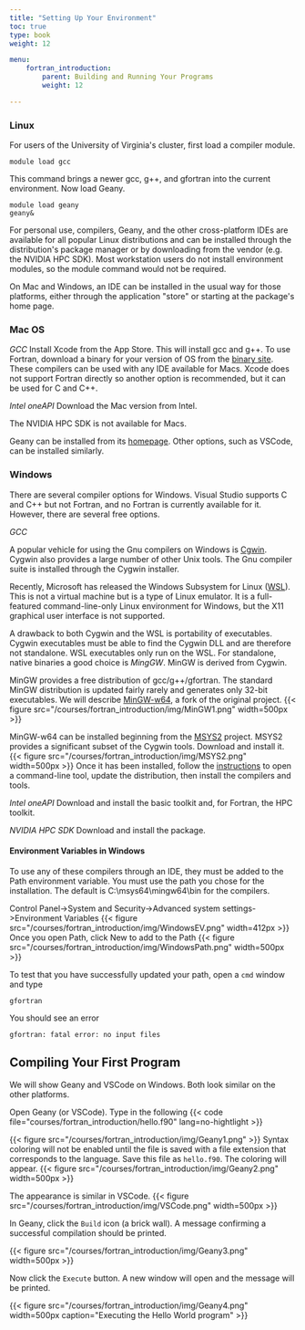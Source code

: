 ```yaml
---
title: "Setting Up Your Environment"
toc: true
type: book
weight: 12

menu:
    fortran_introduction:
        parent: Building and Running Your Programs
        weight: 12

---
```


### Linux

For users of the University of Virginia's cluster, first load a compiler module.
```
module load gcc
```
This command brings a newer gcc, g++, and gfortran into the current environment. Now load Geany.
```
module load geany
geany&
```

For personal use, compilers, Geany, and the other cross-platform IDEs are available for all popular Linux distributions and can be installed through the distribution's package manager or by downloading from the vendor (e.g. the NVIDIA HPC SDK).  Most workstation users do not install environment modules, so the module command would not be required. 

On Mac and Windows, an IDE can be installed in the usual way for those platforms, either through the application "store" or starting at the package's home page.

### Mac OS

_GCC_
Install Xcode from the App Store.  This will install gcc and g++.
To use Fortran, download a binary for your version of OS from
the [binary site](https://gcc.gnu.org/wiki/GFortranBinaries).  These compilers can be used with any IDE available for Macs.  Xcode does not support Fortran directly so another option is recommended, but it can be used for C and C++.

_Intel oneAPI_
Download the Mac version from Intel.

The NVIDIA HPC SDK is not available for Macs.

Geany can be installed from its [homepage](www.geany.org).  Other options, such as VSCode, can be installed similarly.

### Windows

There are several compiler options for Windows.  Visual Studio supports C and C++ but not Fortran, and no Fortran is currently available for it.  However, there are several free options.

_GCC_

A popular vehicle for using the Gnu compilers on Windows is [Cgwin](https://www.cygwin.com/).  Cygwin also provides a large number of other Unix tools.  The Gnu compiler suite is installed through the Cygwin installer.

Recently, Microsoft has released the Windows Subsystem for Linux ([WSL](https://docs.microsoft.com/en-us/windows/wsl/)).  This is not a virtual machine but is a type of Linux emulator.  It is a full-featured command-line-only Linux environment for Windows, but the X11 graphical user interface is not supported.

A drawback to both Cygwin and the WSL is portability of executables.  Cygwin executables must be able to find the Cygwin DLL and are therefore not standalone.
WSL executables only run on the WSL.  For standalone, native binaries a good choice is _MingGW_.  MinGW is derived from Cygwin.

MinGW provides a free distribution of gcc/g++/gfortran.  The standard MinGW distribution is updated fairly rarely and generates only 32-bit executables.  We will describe [MinGW-w64](http://mingw-w64.org/doku.php), a fork of the original project.
{{< figure src="/courses/fortran_introduction/img/MinGW1.png" width=500px >}}

MinGW-w64 can be installed beginning from the [MSYS2](https://www.msys2.org/) project.  MSYS2 provides a significant subset of the Cygwin tools.
Download and install it.
{{< figure src="/courses/fortran_introduction/img/MSYS2.png" width=500px >}}
Once it has been installed, follow the [instructions](https://www.msys2.org/) to open a command-line tool, update the distribution, then install the compilers and tools.

_Intel oneAPI_
Download and install the basic toolkit and, for Fortran, the HPC toolkit.

_NVIDIA HPC SDK_
Download and install the package.

#### Environment Variables in Windows
To use any of these compilers through an IDE, they must be added to the Path environment variable.  You must use the path you chose for the installation.  The default is C:\msys64\mingw64\bin for the compilers.

Control Panel->System and Security->Advanced system settings->Environment Variables
{{< figure src="/courses/fortran_introduction/img/WindowsEV.png" width=412px >}}
Once you open Path, click New to add to the Path
{{< figure src="/courses/fortran_introduction/img/WindowsPath.png" width=500px >}}

To test that you have successfully updated your path, open a `cmd` window and type
```
gfortran
```
You should see an error
```
gfortran: fatal error: no input files
```

## Compiling Your First Program

We will show Geany and VSCode on Windows.  Both look similar on the other platforms.  

Open Geany (or VSCode).  Type in the following
{{< code file="courses/fortran_introduction/hello.f90" lang=no-hightlight >}}

{{< figure src="/courses/fortran_introduction/img/Geany1.png"  >}}
Syntax coloring will not be enabled until the file is saved with a file extension that corresponds to the language.  Save this file as `hello.f90`.  The coloring will appear.
{{< figure src="/courses/fortran_introduction/img/Geany2.png" width=500px >}}

The appearance is similar in VSCode.
{{< figure src="/courses/fortran_introduction/img/VSCode.png" width=500px >}}

In Geany, click the `Build` icon (a brick wall).  A message confirming a successful compilation should be printed.

{{< figure src="/courses/fortran_introduction/img/Geany3.png" width=500px >}}

Now click the `Execute` button.  A new window will open and the message will be printed.

{{< figure src="/courses/fortran_introduction/img/Geany4.png" width=500px caption="Executing the Hello World program" >}}
